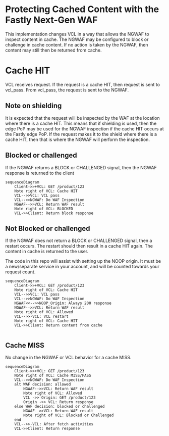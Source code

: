 # Protecting Cached Content with the Fastly Next-Gen WAF

This implementation changes VCL in a way that allows the NGWAF to inspect content in cache. The NGWAF may be configured to block or challenge in cache content. If no action is taken by the NGWAF, then content may still then be returned from cache.

# Cache HIT
VCL receives request.
If the request is a cache HIT, then request is sent to vcl_pass.
From vcl_pass, the request is sent to the NGWAF.

## Note on shielding
It is expected that the request will be inspected by the WAF at the location where there is a cache HIT. This means that if shielding is used, then the edge PoP may be used for the NGWAF inspection if the cache HIT occurs at the Fastly edge PoP. If the request makes it to the shield where there is a cache HIT, then that is where the NGWAF will perform the inspection.

## Blocked or challenged
If the NGWAF returns a BLOCK or CHALLENGED signal, then the NGWAF response is returned to the client

```mermaid
sequenceDiagram
    Client->>+VCL: GET /product/123
    Note right of VCL: Cache HIT
    VCL-->>VCL: VCL pass
    VCL-->>NGWAF: Do WAF Inspection
    NGWAF-->>VCL: Return WAF result
    Note right of VCL: BLOCKED
    VCL->>Client: Return block response
```
## Not Blocked or challenged
If the NGWAF does not return a BLOCK or CHALLENGED signal, then a restart occurs.
The restart should then result in a cache HIT again. The content in cache is returned to the user.

The code in this repo will assist with setting up the NOOP origin. It must be a new/separate service in your account, and will be counted towards your request count.

```mermaid
sequenceDiagram
    Client->>+VCL: GET /product/123
    Note right of VCL: Cache HIT
    VCL-->>VCL: VCL pass
    VCL-->>NGWAF: Do WAF Inspection
    NGWAF<<-->>NOOP_Origin: Always 200 response
    NGWAF-->>VCL: Return WAF result
    Note right of VCL: Allowed
    VCL-->>-VCL: VCL restart
    Note right of VCL: Cache HIT
    VCL->>Client: Return content from cache
    
```

## Cache MISS
No change in the NGWAF or VCL behavior for a cache MISS.

```mermaid
sequenceDiagram
    Client->>+VCL: GET /product/123
    Note right of VCL: Cache MISS/PASS
    VCL-->>NGWAF: Do WAF Inspection
    alt WAF decision: allowed
        NGWAF-->>VCL: Return WAF result
        Note right of VCL: Allowed
        VCL ->> Origin: GET /product/123
        Origin ->> VCL: Return response
    else WAF decision: blocked or challenged
        NGWAF-->>VCL: Return WAF result
        Note right of VCL: Blocked or Challenged
    end
    VCL-->>-VCL: After fetch activities
    VCL->>Client: Return response
    
```
